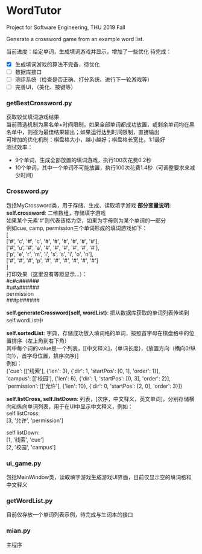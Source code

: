 # WordTutor
Project for Software Engineering, THU 2019 Fall

Generate a crossword game from an example word list.

当前进度：给定单词，生成填词游戏并显示，增加了一些优化
待完成：
- [x] 生成填词游戏的算法不完备，待优化
- [ ] 数据库接口
- [ ] 测评系统（检查是否正确、打分系统、进行下一轮游戏等）
- [ ] 完善UI，（美化、按键等）

### getBestCrossword.py
获取较优填词游戏结果  
当前筛选机制为黑名单+时间限制，如果全部单词都成功放置，或剩余单词均在黑名单中，则视为最佳结果输出；如果运行达到时间限制，直接输出  
可增加的优化机制：棋盘格大小，越小越好；棋盘格长宽比，1:1最好  
测试效率：  
- 9个单词，生成全部放置的填词游戏，执行100次花费0.2秒  
- 10个单词，其中一个单词不可能放置，执行100次花费1.4秒（可调整要求来减少时间）  

### Crossword.py
包括MyCrossword类，用于存储、生成、读取填字游戏
**部分变量说明**:
**self.crossword**: 二维数组，存储填字游戏  
        如果某个元素'#'则代表该格为空，如果为字母则为某个单词的一部分  
        例如cue, camp, permission三个单词形成的填词游戏如下：  
            [  
            ['#', 'c', '#', 'c', '#', '#', '#', '#', '#', '#'],  
            ['#', 'u', '#', 'a', '#', '#', '#', '#', '#', '#'],  
            ['p', 'e', 'r', 'm', 'i', 's', 's', 'i', 'o', 'n'],  
            ['#', '#', '#', 'p', '#', '#', '#', '#', '#', '#']  
            ]  
        打印效果（这里没有等距显示...）：  
            #c#c######  
            #u#a######  
            permission  
            ###p######  

**self.generateCrossword(self, wordList)**: 把从数据库获取的单词列表传递到self.wordList中  

**self.sortedList**: 字典，存储成功放入填词格的单词，按照首字母在棋盘格中的位置排序（左上角到右下角）  
其中每个词的value是一个列表，[[中文释义]，{单词长度}，{放置方向（横向0/纵向1），首字母位置，排序次序}]  
例如：  
{'cue': [['线索'], {'len': 3}, {'dir': 1, 'startPos': [0, 1], 'order': 1}],    
'campus': [['校园'], {'len': 6}, {'dir': 1, 'startPos': [0, 3], 'order': 2}],  
'permission': [['允许'], {'len': 10}, {'dir': 0, 'startPos': [2, 0], 'order': 3}]}  

**self.listCross, self.listDown**: 列表，[次序，中文释义，英文单词]，分别存储横向和纵向单词列表，用于在UI中显示中文释义，例如：  
self.listCross:  
[3, '允许', 'permission']  

self.listDown:  
[1, '线索', 'cue']  
[2, '校园', 'campus']

### ui_game.py
包括MainWindow类，读取填字游戏生成游戏UI界面，目前仅显示空的填词格和中文释义

### getWordList.py
目前仅存放一个单词列表示例，待完成与生词本的接口

### mian.py
主程序

